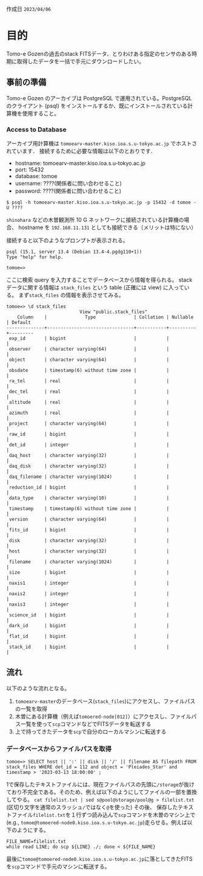作成日 `2023/04/06`
# 目的
Tomo-e Gozenの過去のstack FITSデータ、とりわけある指定のセンサのある時期に取得したデータを一括で手元にダウンロードしたい。

## 事前の準備
Tomo-e Gozen のアーカイブは PostgreSQL で運用されている。PostgreSQL のクライアント (psql) をインストールするか、既にインストールされている計算機を使用すること。

### Access to Database
アーカイブ用計算機は `tomoearv-master.kiso.ioa.s.u-tokyo.ac.jp` でホストされています．
接続するために必要な情報は以下のとおりです．

- hostname: tomoearv-master.kiso.ioa.s.u-tokyo.ac.jp
- port: 15432
- database: tomoe
- username: ????(関係者に問い合わせること)
- password: ????(関係者に問い合わせること)

``` console
$ psql -h tomoearv-master.kiso.ioa.s.u-tokyo.ac.jp -p 15432 -d tomoe -U ????
```

`shinohara` などの木曽観測所 10 G ネットワークに接続されている計算機の場合、
hostname を `192.168.11.131` としても接続できる（メリットは特にない）

接続すると以下のようなプロンプトが表示される。

``` console
psql (15.1, server 13.4 (Debian 13.4-4.pgdg110+1))
Type "help" for help.

tomoe=>  
```

ここに検索 query を入力することでデータベースから情報を得られる。
stack データに関する情報は `stack_files` という table (正確には view) に入っている。
まず`stack_files` の情報を表示させてみる。

``` console
tomoe=> \d stack_files
                           View "public.stack_files"
    Column    |              Type              | Collation | Nullable | Default 
--------------+--------------------------------+-----------+----------+---------
 exp_id       | bigint                         |           |          | 
 observer     | character varying(64)          |           |          | 
 object       | character varying(64)          |           |          | 
 obsdate      | timestamp(6) without time zone |           |          | 
 ra_tel       | real                           |           |          | 
 dec_tel      | real                           |           |          | 
 altitude     | real                           |           |          | 
 azimuth      | real                           |           |          | 
 project      | character varying(64)          |           |          | 
 raw_id       | bigint                         |           |          | 
 det_id       | integer                        |           |          | 
 daq_host     | character varying(32)          |           |          | 
 daq_disk     | character varying(32)          |           |          | 
 daq_filename | character varying(1024)        |           |          | 
 reduction_id | bigint                         |           |          | 
 data_type    | character varying(10)          |           |          | 
 timestamp    | timestamp(6) without time zone |           |          | 
 version      | character varying(64)          |           |          | 
 fits_id      | bigint                         |           |          | 
 disk         | character varying(32)          |           |          | 
 host         | character varying(32)          |           |          | 
 filename     | character varying(1024)        |           |          | 
 size         | bigint                         |           |          | 
 naxis1       | integer                        |           |          | 
 naxis2       | integer                        |           |          | 
 naxis3       | integer                        |           |          | 
 science_id   | bigint                         |           |          | 
 dark_id      | bigint                         |           |          | 
 flat_id      | bigint                         |           |          | 
 stack_id     | bigint                         |           |          | 
```

## 流れ
以下のような流れとなる。
1. `tomoearv-master`のデータベース(`stack_files`)にアクセスし、ファイルパスの一覧を取得
2. 木曽にある計算機（例えば`tomoered-node[012]`）にアクセスし、ファイルパス一覧を使って`scp`コマンドなどでFITSデータを転送する
3. 上で持ってきたデータを`scp`で自分のローカルマシンに転送する

### データベースからファイルパスを取得

``` console
tomoe=> SELECT host || ':' || disk || '/' || filename AS filepath FROM stack_files WHERE det_id = 112 and object = 'Pleiades_Star' and timestamp > '2023-03-13 18:00:00' ;
```

<!-- 1では、PostgreSQL(`psql`コマンド)がインストールされているマシンを使い、Tomo-eのアーカイブ用計算機(`tomoearv-master.kiso.ioa.s.u-tokyo.ac.jp`)にアクセスする。
文字列結合演算子`||`と`WHERE`句を駆使して欲しいFITSリストを出力させ、テキストファイルに保存する。
 -->

1で保存したテキストファイルには、現在ファイルパスの先頭に`/storage`が抜けており不完全である。そのため、例えば以下のようにしてファイルの一部を置換してやる。
`cat filelist.txt | sed s@pool@storage/pool@g > filelist.txt` (区切り文字を通常のスラッシュ`/`ではなく`@`を使った)
その後、 保存したテキストファイル`filelist.txt`を１行ずつ読み込んで`scp`コマンドを木曽のマシン上で(e.g., `tomoe@tomoered-node0.kiso.ioa.s.u-tokyo.ac.jp`)走らせる。例えば以下のようにする。

```
FILE_NAME=filelist.txt
while read LINE; do scp ${LINE} ./; done < ${FILE_NAME}
```

最後に`tomoe@tomoered-node0.kiso.ioa.s.u-tokyo.ac.jp`に落としてきたFITSを`scp`コマンドで手元のマシンに転送する。


<!-- ## Access to Database -->
<!-- - a
- b
- c -->
